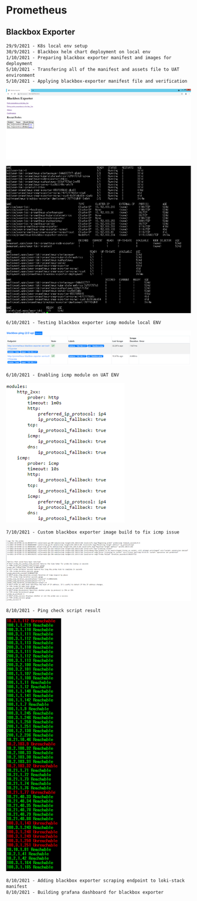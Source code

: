 # Prometheus
## Blackbox Exporter 
    29/9/2021 - K8s local env setup
    30/9/2021 - Blackbox helm chart deployment on local env
    1/10/2021 - Preparing blackbox exporter manifest and images for deployment
    5/10/2021 - Transfering all of the manifest and assets file to UAT environment
    5/10/2021 - Applying blackbox-exporter manifest file and verification

![image info](images\blackbox_exporter.png)

![image info](images\blackbox_exporter1.png)

    6/10/2021 - Testing blackbox exporter icmp module local ENV

![image info](images\blackbox_icmp.png)

    6/10/2021 - Enabling icmp module on UAT ENV

![image info](images\blackbox_exporter_enable_icmp.png)

    7/10/2021 - Custom blackbox exporter image build to fix icmp issue

![image info](images\blackbox-Issue.PNG)

    8/10/2021 - Ping check script result

![image info](images\blackbox-ping-test.PNG)  

    8/10/2021 - Adding blackbox exporter scraping endpoint to loki-stack manifest
    8/10/2021 - Building grafana dashboard for blackbox exporter